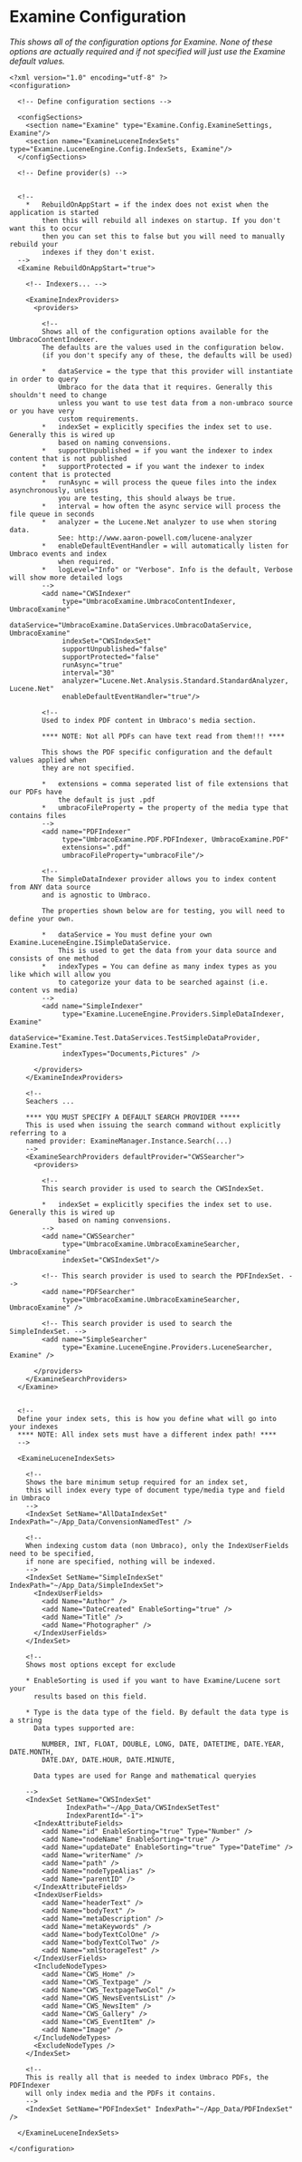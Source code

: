 # Examine Configuration
_This shows all of the configuration options for Examine. None of these options are actually required and if not specified will just use the Examine default values._

	<?xml version="1.0" encoding="utf-8" ?>
	<configuration>

	  <!-- Define configuration sections -->

	  <configSections>
		<section name="Examine" type="Examine.Config.ExamineSettings, Examine"/>
		<section name="ExamineLuceneIndexSets" type="Examine.LuceneEngine.Config.IndexSets, Examine"/>
	  </configSections>

	  <!-- Define provider(s) -->


	  <!--
	  	* 	RebuildOnAppStart = if the index does not exist when the application is started
			then this will rebuild all indexes on startup. If you don't want this to occur
			then you can set this to false but you will need to manually rebuild your
			indexes if they don't exist.
	  -->
	  <Examine RebuildOnAppStart="true">

		<!-- Indexers... -->

		<ExamineIndexProviders>
		  <providers>

			<!--
			Shows all of the configuration options available for the UmbracoContentIndexer.
			The defaults are the values used in the configuration below.
			(if you don't specify any of these, the defaults will be used)

			*   dataService = the type that this provider will instantiate in order to query
				Umbraco for the data that it requires. Generally this shouldn't need to change
				unless you want to use test data from a non-umbraco source or you have very
				custom requirements.
			*   indexSet = explicitly specifies the index set to use. Generally this is wired up
				based on naming convensions.
			*   supportUnpublished = if you want the indexer to index content that is not published
			*   supportProtected = if you want the indexer to index content that is protected
			*   runAsync = will process the queue files into the index asynchronously, unless
				you are testing, this should always be true.
			*   interval = how often the async service will process the file queue in seconds
			*   analyzer = the Lucene.Net analyzer to use when storing data.
				See: http://www.aaron-powell.com/lucene-analyzer
			*   enableDefaultEventHandler = will automatically listen for Umbraco events and index
				when required.
			*   logLevel="Info" or "Verbose". Info is the default, Verbose will show more detailed logs
			-->
			<add name="CWSIndexer"
				 type="UmbracoExamine.UmbracoContentIndexer, UmbracoExamine"
				 dataService="UmbracoExamine.DataServices.UmbracoDataService, UmbracoExamine"
				 indexSet="CWSIndexSet"
				 supportUnpublished="false"
				 supportProtected="false"
				 runAsync="true"
				 interval="30"
				 analyzer="Lucene.Net.Analysis.Standard.StandardAnalyzer, Lucene.Net"
				 enableDefaultEventHandler="true"/>

			<!--
			Used to index PDF content in Umbraco's media section.

			**** NOTE: Not all PDFs can have text read from them!!! ****

			This shows the PDF specific configuration and the default values applied when
			they are not specified.

			*   extensions = comma seperated list of file extensions that our PDFs have
				the default is just .pdf
			*   umbracoFileProperty = the property of the media type that contains files
			-->
			<add name="PDFIndexer"
				 type="UmbracoExamine.PDF.PDFIndexer, UmbracoExamine.PDF"
				 extensions=".pdf"
				 umbracoFileProperty="umbracoFile"/>

			<!--
			The SimpleDataIndexer provider allows you to index content from ANY data source
			and is agnostic to Umbraco.

			The properties shown below are for testing, you will need to define your own.

			*   dataService = You must define your own Examine.LuceneEngine.ISimpleDataService.
				This is used to get the data from your data source and consists of one method
			*   indexTypes = You can define as many index types as you like which will allow you
				to categorize your data to be searched against (i.e. content vs media)
			-->
			<add name="SimpleIndexer"
				 type="Examine.LuceneEngine.Providers.SimpleDataIndexer, Examine"
				 dataService="Examine.Test.DataServices.TestSimpleDataProvider, Examine.Test"
				 indexTypes="Documents,Pictures" />

		  </providers>
		</ExamineIndexProviders>

		<!--
		Seachers ...

		**** YOU MUST SPECIFY A DEFAULT SEARCH PROVIDER *****
		This is used when issuing the search command without explicitly referring to a
		named provider: ExamineManager.Instance.Search(...)
		-->
		<ExamineSearchProviders defaultProvider="CWSSearcher">
		  <providers>

			<!--
			This search provider is used to search the CWSIndexSet.

			*   indexSet = explicitly specifies the index set to use. Generally this is wired up
				based on naming convensions.
			-->
			<add name="CWSSearcher"
				 type="UmbracoExamine.UmbracoExamineSearcher, UmbracoExamine"
				 indexSet="CWSIndexSet"/>

			<!-- This search provider is used to search the PDFIndexSet. -->
			<add name="PDFSearcher"
				 type="UmbracoExamine.UmbracoExamineSearcher, UmbracoExamine" />

			<!-- This search provider is used to search the SimpleIndexSet. -->
			<add name="SimpleSearcher"
				 type="Examine.LuceneEngine.Providers.LuceneSearcher, Examine" />

		  </providers>
		</ExamineSearchProviders>
	  </Examine>


	  <!--
	  Define your index sets, this is how you define what will go into your indexes
	  **** NOTE: All index sets must have a different index path! ****
	  -->

	  <ExamineLuceneIndexSets>

		<!--
		Shows the bare minimum setup required for an index set,
		this will index every type of document type/media type and field in Umbraco
		-->
		<IndexSet SetName="AllDataIndexSet" IndexPath="~/App_Data/ConvensionNamedTest" />

		<!--
		When indexing custom data (non Umbraco), only the IndexUserFields need to be specified,
		if none are specified, nothing will be indexed.
		-->
		<IndexSet SetName="SimpleIndexSet" IndexPath="~/App_Data/SimpleIndexSet">
		  <IndexUserFields>
			<add Name="Author" />
			<add Name="DateCreated" EnableSorting="true" />
			<add Name="Title" />
			<add Name="Photographer" />
		  </IndexUserFields>
		</IndexSet>

		<!--
		Shows most options except for exclude

		* EnableSorting is used if you want to have Examine/Lucene sort your
		  results based on this field.

		* Type is the data type of the field. By default the data type is a string
		  Data types supported are:

			NUMBER, INT, FLOAT, DOUBLE, LONG, DATE, DATETIME, DATE.YEAR, DATE.MONTH,
			DATE.DAY, DATE.HOUR, DATE.MINUTE,

		  Data types are used for Range and mathematical queryies

		-->
		<IndexSet SetName="CWSIndexSet"
				  IndexPath="~/App_Data/CWSIndexSetTest"
				  IndexParentId="-1">
		  <IndexAttributeFields>
			<add Name="id" EnableSorting="true" Type="Number" />
			<add Name="nodeName" EnableSorting="true" />
			<add Name="updateDate" EnableSorting="true" Type="DateTime" />
			<add Name="writerName" />
			<add Name="path" />
			<add Name="nodeTypeAlias" />
			<add Name="parentID" />
		  </IndexAttributeFields>
		  <IndexUserFields>
			<add Name="headerText" />
			<add Name="bodyText" />
			<add Name="metaDescription" />
			<add Name="metaKeywords" />
			<add Name="bodyTextColOne" />
			<add Name="bodyTextColTwo" />
			<add Name="xmlStorageTest" />
		  </IndexUserFields>
		  <IncludeNodeTypes>
			<add Name="CWS_Home" />
			<add Name="CWS_Textpage" />
			<add Name="CWS_TextpageTwoCol" />
			<add Name="CWS_NewsEventsList" />
			<add Name="CWS_NewsItem" />
			<add Name="CWS_Gallery" />
			<add Name="CWS_EventItem" />
			<add Name="Image" />
		  </IncludeNodeTypes>
		  <ExcludeNodeTypes />
		</IndexSet>

		<!--
		This is really all that is needed to index Umbraco PDFs, the PDFIndexer
		will only index media and the PDFs it contains.
		-->
		<IndexSet SetName="PDFIndexSet" IndexPath="~/App_Data/PDFIndexSet" />

	  </ExamineLuceneIndexSets>

	</configuration>
